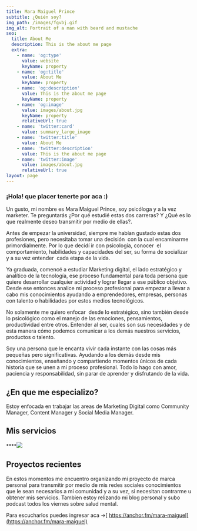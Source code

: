 ```yaml
---
title: Mara Maiguel Prince
subtitle: ¿Quién soy?
img_path: /images/fgvbj.gif
img_alt: Portrait of a man with beard and mustache
seo:
  title: About Me
  description: This is the about me page
  extra:
    - name: 'og:type'
      value: website
      keyName: property
    - name: 'og:title'
      value: About Me
      keyName: property
    - name: 'og:description'
      value: This is the about me page
      keyName: property
    - name: 'og:image'
      value: images/about.jpg
      keyName: property
      relativeUrl: true
    - name: 'twitter:card'
      value: summary_large_image
    - name: 'twitter:title'
      value: About Me
    - name: 'twitter:description'
      value: This is the about me page
    - name: 'twitter:image'
      value: images/about.jpg
      relativeUrl: true
layout: page
---
```

### ¡Hola! que placer tenerte por aca :)

Un gusto, mi nombre es Mara Maiguel Prince, soy psicóloga y a la vez marketer. Te preguntarás ¿Por qué estudié estas dos carreras? Y ¿Qué es lo que realmente deseo transmitir por medio de ellas?. 

Antes de empezar la universidad, siempre me habían gustado estas dos profesiones, pero necesitaba tomar una decisión  con la cual encaminarme primordialmente. Por lo que decidí ir con psicología, conocer  el comportamiento, habilidades y capacidades del ser, su forma de socializar y a su vez entender  cada etapa de la vida. 

Ya graduada, comencé a estudiar Marketing digital, el lado estratégico y analítico de la tecnología, ese proceso fundamental para toda persona que quiere desarrollar cualquier actividad y lograr llegar a ese público objetivo. Desde ese entonces analice mi proceso profesional para empezar a llevar a cabo mis conocimientos ayudando a emprendedores, empresas, personas con talento o habilidades por estos medios tecnológicos.

No solamente me quiero enfocar  desde lo estratégico, sino también desde lo psicológico como el manejo de las emociones, pensamientos, productividad entre otros. Entender al ser, cuales son sus necesidades y de esta manera cómo podemos comunicar a los demás nuestros servicios, productos o talento.

Soy una persona que le encanta vivir cada instante con las cosas más pequeñas pero significativas. Ayudando a los demás desde mis conocimientos, enseñando y compartiendo momentos únicos de cada historia que se unen a mi proceso profesional. Todo lo hago con amor, paciencia y responsabilidad, sin parar de aprender y disfrutando de la vida.

## **¿En que me especializo?**

Estoy enfocada en trabajar las areas de Marketing Digital como Community Manager, Content Manager y Social Media Manager.

## **Mis servicios**

****![](/\_static/app-assets/images/servicios.gif)

## **Proyectos recientes**

En estos momentos me encuentro organizando mi proyecto de marca personal para transmitir por medio de mis redes sociales conocimientos que le sean necesarios a mi comunidad y a su vez, si necesitan contrarme u obtener mis servicios. Tambien estoy relizando mi blog personal y subo podcast todos los viernes sobre salud mental.

Para escucharlos puedes ingresar aca ->[ https://anchor.fm/mara-maiguel](https://anchor.fm/mara-maiguel)
